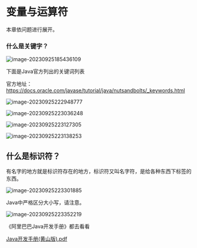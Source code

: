 # 变量与运算符

本章依问题进行展开。

### 什么是关键字？

![image-20230925185436109](D:\Programing\NowJavaTime\assets\image-20230925185436109.png)

下面是Java官方列出的关键词列表

官方地址： https://docs.oracle.com/javase/tutorial/java/nutsandbolts/_keywords.html

![image-20230925222948777](D:\Programing\NowJavaTime\assets\image-20230925222948777.png)

![image-20230925223036248](D:\Programing\NowJavaTime\assets\image-20230925223036248.png)

![image-20230925223127305](D:\Programing\NowJavaTime\assets\image-20230925223127305.png)

![image-20230925223138253](D:\Programing\NowJavaTime\assets\image-20230925223138253.png)

## 什么是标识符？

有名字的地方就是标识符存在的地方，标识符又叫名字符，是给各种东西下标签的东西。

![image-20230925223301885](D:\Programing\NowJavaTime\assets\image-20230925223301885.png)

Java中严格区分大小写，请注意。

![image-20230925223352219](D:\Programing\NowJavaTime\assets\image-20230925223352219.png)

《阿里巴巴Java开发手册》都去看看

 [Java开发手册(黄山版).pdf](Java开发手册(黄山版).pdf) 



